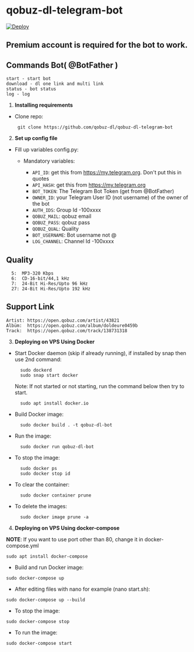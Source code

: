 # qobuz-dl-telegram-bot


[![Deploy](https://www.herokucdn.com/deploy/button.svg)](https://dashboard.heroku.com/new?button-url=https%3A%2F%2Fgithub.com%2F&template=https://github.com/qobuz-dl/qobuz-dl-telegram-bot)

## Premium account is required for the bot to work.

## Commands Bot( @BotFather )

```
start - start bot
download - dl one link and multi link
status - bot status
log - log

```
1. **Installing requirements**

 - Clone repo:

        git clone https://github.com/qobuz-dl/qobuz-dl-telegram-bot

2. **Set up config file**

- Fill up variables config.py:

   - Mandatory variables:
   
        - `API_ID`: get this from https://my.telegram.org. Don't put this in quotes
        - `API_HASH`: get this from https://my.telegram.org
        - `BOT_TOKEN`: The Telegram Bot Token (get from @BotFather)
        - `OWNER_ID`: your Telegram User ID (not username) of the owner of the bot
        - `AUTH_IDS`: Group Id -100xxxx
        - `QOBUZ_MAIL`: qobuz email
        - `QOBUZ_PASS`: qobuz pass
        - `QOBUZ_QUAL`: Quality
        - `BOT_USERNAME`: Bot username not @
        - `LOG_CHANNEL`: Channel Id -100xxxx


## Quality
```
  5:  MP3-320 Kbps
  6:  CD-16-bit/44,1 kHz
  7:  24-Bit Hi-Res/Upto 96 kHz
  27: 24-Bit Hi-Res/Upto 192 kHz
```

## Support Link
```
Artist: https://open.qobuz.com/artist/43821
Albüm:  https://open.qobuz.com/album/doldeure0459b
Track:  https://open.qobuz.com/track/138731318

```
3. **Deploying on VPS Using Docker**

- Start Docker daemon (skip if already running), if installed by snap then use 2nd command:
    
        sudo dockerd
        sudo snap start docker

     Note: If not started or not starting, run the command below then try to start.

        sudo apt install docker.io

- Build Docker image:

        sudo docker build . -t qobuz-dl-bot 

- Run the image:

        sudo docker run qobuz-dl-bot

- To stop the image:

        sudo docker ps
        sudo docker stop id

- To clear the container:

        sudo docker container prune

- To delete the images:

        sudo docker image prune -a

4. **Deploying on VPS Using docker-compose**

**NOTE**: If you want to use port other than 80, change it in docker-compose.yml

```
sudo apt install docker-compose
```
- Build and run Docker image:
```
sudo docker-compose up
```
- After editing files with nano for example (nano start.sh):
```
sudo docker-compose up --build
```
- To stop the image:
```
sudo docker-compose stop
```
- To run the image:
```
sudo docker-compose start

```
